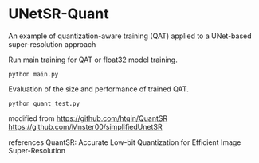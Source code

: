 # UNetSR-Quant
An example of quantization-aware training (QAT) applied to a UNet-based super-resolution approach

Run main training for QAT or float32 model training.
```
python main.py
```

Evaluation of the size and performance of trained QAT.
```
python quant_test.py
```

modified from
https://github.com/htqin/QuantSR
https://github.com/Mnster00/simplifiedUnetSR

references
QuantSR: Accurate Low-bit Quantization for Efficient Image Super-Resolution
